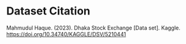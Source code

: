 # Dataset Citation
Mahmudul Haque. (2023). Dhaka Stock Exchange [Data set]. Kaggle. https://doi.org/10.34740/KAGGLE/DSV/5210441
